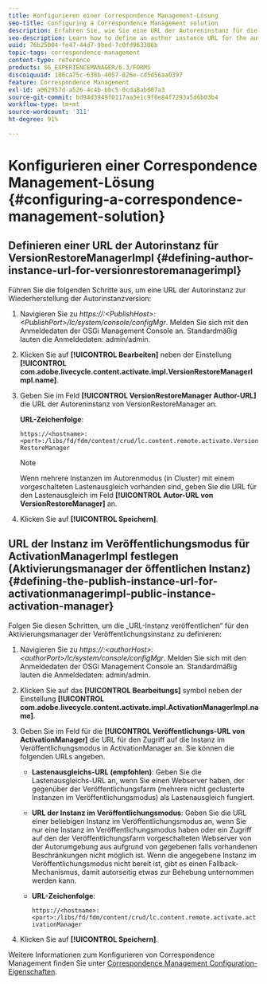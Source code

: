 ```yaml
---
title: Konfigurieren einer Correspondence Management-Lösung
seo-title: Configuring a Correspondence Management solution
description: Erfahren Sie, wie Sie eine URL der Autoreninstanz für die Wiederherstellung der Autoreninstanz-Version definieren und die URL der Veröffentlichungsinstanz für den Aktivierungsmanager der öffentlichen Instanz definieren.
seo-description: Learn how to define an author instance URL for the author instance version restore and define the Publish instance URL for public instance activation manager.
uuid: 76b25004-fe47-44d7-9bed-7c0fd963306b
topic-tags: correspondence-management
content-type: reference
products: SG_EXPERIENCEMANAGER/6.3/FORMS
discoiquuid: 186ca75c-638b-4057-826e-cd5d56aa0397
feature: Correspondence Management
exl-id: a062957d-a526-4c4b-bbc5-0cda8ab007a3
source-git-commit: bd94d3949f0117aa3e1c9f0e84f7293a5d6b03b4
workflow-type: tm+mt
source-wordcount: '311'
ht-degree: 91%

---
```


# Konfigurieren einer Correspondence Management-Lösung {#configuring-a-correspondence-management-solution}

## Definieren einer URL der Autorinstanz für VersionRestoreManagerImpl {#defining-author-instance-url-for-versionrestoremanagerimpl}

Führen Sie die folgenden Schritte aus, um eine URL der Autorinstanz zur Wiederherstellung der Autorinstanzversion:

1. Navigieren Sie zu *https://:&lt;PublishHost>:&lt;PublishPort>/lc/system/console/configMgr*. Melden Sie sich mit den Anmeldedaten der OSGi Management Console an. Standardmäßig lauten die Anmeldedaten: admin/admin.
1. Klicken Sie auf **[!UICONTROL Bearbeiten]** neben der Einstellung **[!UICONTROL com.adobe.livecycle.content.activate.impl.VersionRestoreManagerImpl.name]**.
1. Geben Sie im Feld **[!UICONTROL VersionRestoreManager Author-URL]** die URL der Autoreninstanz von VersionRestoreManager an.

   **URL-Zeichenfolge**:

   `https://<hostname>:<port>:/libs/fd/fdm/content/crud/lc.content.remote.activate.VersionRestoreManager`

   >[!NOTE]
   >
   >Wenn mehrere Instanzen im Autorenmodus (in Cluster) mit einem vorgeschalteten Lastenausgleich vorhanden sind, geben Sie die URL für den Lastenausgleich im Feld **[!UICONTROL Autor-URL von VersionRestoreManager]** an.

1. Klicken Sie auf **[!UICONTROL Speichern]**.

## URL der Instanz im Veröffentlichungsmodus für ActivationManagerImpl festlegen (Aktivierungsmanager der öffentlichen Instanz) {#defining-the-publish-instance-url-for-activationmanagerimpl-public-instance-activation-manager}

Folgen Sie diesen Schritten, um die „URL-Instanz veröffentlichen“ für den Aktivierungsmanager der Veröffentlichungsinstanz zu definieren:

1. Navigieren Sie zu *https://:&lt;authorHost>:&lt;authorPort>/lc/system/console/configMgr*. Melden Sie sich mit den Anmeldedaten der OSGi Management Console an. Standardmäßig lauten die Anmeldedaten: admin/admin.
1. Klicken Sie auf das **[!UICONTROL Bearbeitungs]** symbol neben der Einstellung **[!UICONTROL com.adobe.livecycle.content.activate.impl.ActivationManagerImpl.name]**.
1. Geben Sie im Feld für die **[!UICONTROL Veröffentlichungs-URL von ActivationManager]** die URL für den Zugriff auf die Instanz im Veröffentlichungsmodus in ActivationManager an. Sie können die folgenden URLs angeben.

   * **Lastenausgleichs-URL (empfohlen)**: Geben Sie die Lastenausgleichs-URL an, wenn Sie einen Webserver haben, der gegenüber der Veröffentlichungsfarm (mehrere nicht geclusterte Instanzen im Veröffentlichungsmodus) als Lastenausgleich fungiert.
   * **URL der Instanz im Veröffentlichungsmodus**: Geben Sie die URL einer beliebigen Instanz im Veröffentlichungsmodus an, wenn Sie nur eine Instanz im Veröffentlichungsmodus haben oder ein Zugriff auf den der Veröffentlichungsfarm vorgeschalteten Webserver von der Autorumgebung aus aufgrund von gegebenen falls vorhandenen Beschränkungen nicht möglich ist. Wenn die angegebene Instanz im Veröffentlichungsmodus nicht bereit ist, gibt es einen Fallback-Mechanismus, damit autorseitig etwas zur Behebung unternommen werden kann.
   * **URL-Zeichenfolge**:

      `https://<hostname>:<port>:/libs/fd/fdm/content/crud/lc.content.remote.activate.activationManager`

1. Klicken Sie auf **[!UICONTROL Speichern]**.

Weitere Informationen zum Konfigurieren von Correspondence Management finden Sie unter [Correspondence Management Configuration-Eigenschaften](https://helpx.adobe.com/de/aem-forms/6-2/aem-forms-architecture-deployment.html).
